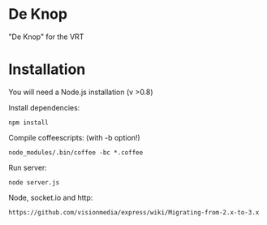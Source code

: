 De Knop
======
"De Knop" for the VRT

Installation
============

You will need a Node.js installation (v >0.8)

Install dependencies:

    npm install

Compile coffeescripts: (with -b option!)

    node_modules/.bin/coffee -bc *.coffee

Run server:

    node server.js

Node, socket.io and http:

	https://github.com/visionmedia/express/wiki/Migrating-from-2.x-to-3.x
